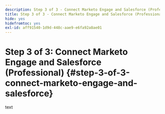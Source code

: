 ```yaml
---
description: Step 3 of 3 - Connect Marketo Engage and Salesforce (Professional) - Marketo Docs - Product Documentation
title: Step 3 of 3 - Connect Marketo Engage and Salesforce (Professional)
hide: yes
hidefromtoc: yes
exl-id: aff91540-1d9d-448c-aae9-e6fa92a8ae01
---
```

# Step 3 of 3: Connect Marketo Engage and Salesforce (Professional) {#step-3-of-3-connect-marketo-engage-and-salesforce}

text
